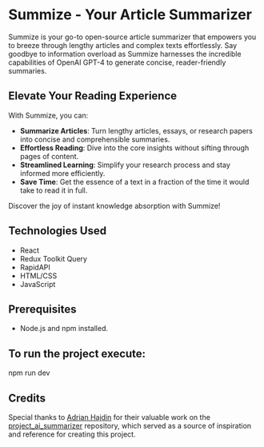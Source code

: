 # Summize - Your Article Summarizer

Summize is your go-to open-source article summarizer that empowers you to breeze through lengthy articles and complex texts effortlessly. Say goodbye to information overload as Summize harnesses the incredible capabilities of OpenAI GPT-4 to generate concise, reader-friendly summaries.

## Elevate Your Reading Experience

With Summize, you can:

- **Summarize Articles**: Turn lengthy articles, essays, or research papers into concise and comprehensible summaries.
- **Effortless Reading**: Dive into the core insights without sifting through pages of content.
- **Streamlined Learning**: Simplify your research process and stay informed more efficiently.
- **Save Time**: Get the essence of a text in a fraction of the time it would take to read it in full.

Discover the joy of instant knowledge absorption with Summize!


## Technologies Used

- React
- Redux Toolkit Query
- RapidAPI
- HTML/CSS
- JavaScript
  
## Prerequisites

- Node.js and npm installed.

## To run the project execute:

npm run dev


## Credits

Special thanks to [Adrian Hajdin](https://github.com/adrianhajdin) for their valuable work on the [project_ai_summarizer](https://github.com/adrianhajdin/project_ai_summarizer) repository, which served as a source of inspiration and reference for creating this project.
